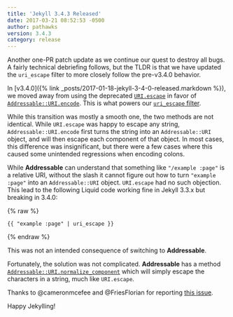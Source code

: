 ```yaml
---
title: 'Jekyll 3.4.3 Released'
date: 2017-03-21 08:52:53 -0500
author: pathawks
version: 3.4.3
category: release
---
```


Another one-PR patch update as we continue our quest to destroy all bugs. A
fairly technical debriefing follows, but the TLDR is that we have updated the
`uri_escape` filter to more closely follow the pre-v3.4.0 behavior.

In [v3.4.0]({% link _posts/2017-01-18-jekyll-3-4-0-released.markdown %}), we
moved away from using the deprecated
[`URI.escape`](https://ruby-doc.org/stdlib-2.3.0/libdoc/uri/rdoc/URI/Escape.html#method-i-encode)
in favor of
[`Addressable::URI.encode`](http://www.rubydoc.info/gems/addressable/Addressable/URI#encode-class_method).
This is what powers our [`uri_escape`
filter](https://jekyllrb.com/docs/templates/).

While this transition was mostly a smooth one, the two methods are not
identical. While `URI.escape` was happy to escape any string,
`Addressable::URI.encode` first turns the string into an `Addressable::URI`
object, and will then escape each component of that object. In most cases, this
difference was insignificant, but there were a few cases where this caused some
unintended regressions when encoding colons.

While **Addressable** can understand that something like `"/example :page"` is a
relative URI, without the slash it cannot figure out how to turn
`"example :page"` into an `Addressable::URI` object. `URI.escape` had no such
objection. This lead to the following Liquid code working fine in Jekyll 3.3.x
but breaking in 3.4.0:

{% raw %}
```liquid
{{ "example :page" | uri_escape }}
```
{% endraw %}

This was not an intended consequence of switching to **Addressable**.

Fortunately, the solution was not complicated. **Addressable** has a method
[`Addressable::URI.normalize_component`](http://www.rubydoc.info/gems/addressable/Addressable/URI#normalize_component-class_method)
which will simply escape the characters in a string, much like `URI.escape`.

Thanks to @cameronmcefee and @FriesFlorian for reporting
[this issue](https://github.com/jekyll/jekyll/issues/5954).

Happy Jekylling!
